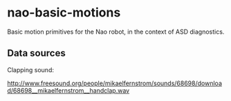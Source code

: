 # nao-basic-motions
Basic motion primitives for the Nao robot, in the context of ASD diagnostics.

## Data sources

Clapping sound:

http://www.freesound.org/people/mikaelfernstrom/sounds/68698/download/68698__mikaelfernstrom__handclap.wav



